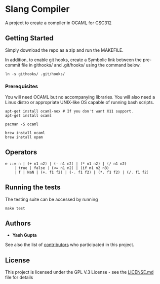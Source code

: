 # Slang Compiler

A project to create a compiler in OCAML for CSC312

## Getting Started

Simply download the repo as a zip and run the MAKEFILE.

In addition, to enable git hooks, create a Symbolic link between the pre-commit file in githooks/ and .git/hooks/ using the command below.

```
ln -s githooks/ .git/hooks/
```

### Prerequisites

You will need OCAML but no accompanying libraries. You will also need a Linux distro or appropriate UNIX-like OS capable of running bash scripts.

```
apt-get install ocaml-nox # If you don't want X11 support.
apt-get install ocaml

pacman -S ocaml

brew install ocaml
brew install opam
```
## Operators
```
e ::= n | (+ n1 n2) | (- n1 n2) | (* n1 n2) | (/ n1 n2)
    | true | false | (<= n1 n2) | (if n1 n2 n3)
    | f | NaN | (+. f1 f2) | (-. f1 f2) | (*. f1 f2) | (/. f1 f2)
```

## Running the tests

The testing suite can be accessed by running

```
make test
```

## Authors

* **Yash Gupta**

See also the list of [contributors](https://github.com/yashdavisgupta/Slang/graphs/contributors) who participated in this project.

## License

This project is licensed under the GPL V.3 License - see the [LICENSE.md](LICENSE.md) file for details
